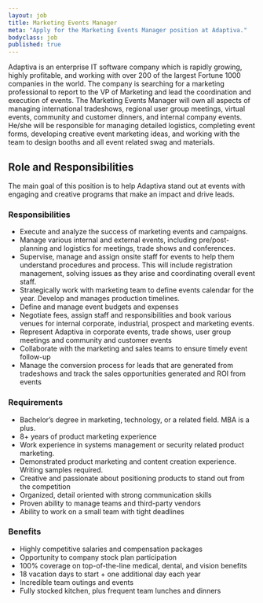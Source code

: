 ```yaml
---
layout: job
title: Marketing Events Manager
meta: "Apply for the Marketing Events Manager position at Adaptiva."
bodyclass: job
published: true
---
```

Adaptiva is an enterprise IT software company which is rapidly growing, highly profitable, and working with over 200 of the largest Fortune 1000 companies in the world.  The company is searching for a marketing professional to report to the VP of Marketing and lead the coordination and execution of events. The Marketing Events Manager will own all aspects of managing international tradeshows, regional user group meetings, virtual events, community and customer dinners, and internal company events. He/she will be responsible for managing detailed logistics, completing event forms, developing creative event marketing ideas, and working with the team to design booths and all event related swag and materials.  

## Role and Responsibilities
The main goal of this position is to help Adaptiva stand out at events with engaging and creative programs that make an impact and drive leads.

### Responsibilities
- Execute and analyze the success of marketing events and campaigns.
- Manage various internal and external events, including pre/post-planning and logistics for meetings, trade shows and conferences.
- Supervise, manage and assign onsite staff for events to help them understand procedures and process. This will include registration management, solving issues as they arise and coordinating overall event staff.
- Strategically work with marketing team to define events calendar for the year. Develop and manages production timelines.
- Define and manage event budgets and expenses
- Negotiate fees, assign staff and responsibilities and book various venues for internal corporate, industrial, prospect and marketing events.
- Represent Adaptiva in corporate events, trade shows, user group meetings and community and customer events
- Collaborate with the marketing and sales teams to ensure timely event follow-up
- Manage the conversion process for leads that are generated from tradeshows and track the sales opportunities generated and ROI from events



### Requirements
- Bachelor’s degree in marketing, technology, or a related field. MBA is a plus.
- 8+ years of product marketing experience
- Work experience in systems management or security related product marketing.
- Demonstrated product marketing and content creation experience. Writing samples required.
- Creative and passionate about positioning products to stand out from the competition
- Organized, detail oriented with strong communication skills
- Proven ability to manage teams and third-party vendors
- Ability to work on a small team with tight deadlines


### Benefits
- Highly competitive salaries and compensation packages
- Opportunity to company stock plan participation
- 100% coverage on top-of-the-line medical, dental, and vision benefits
- 18 vacation days to start + one additional day each year
- Incredible team outings and events
- Fully stocked kitchen, plus frequent team lunches and dinners
